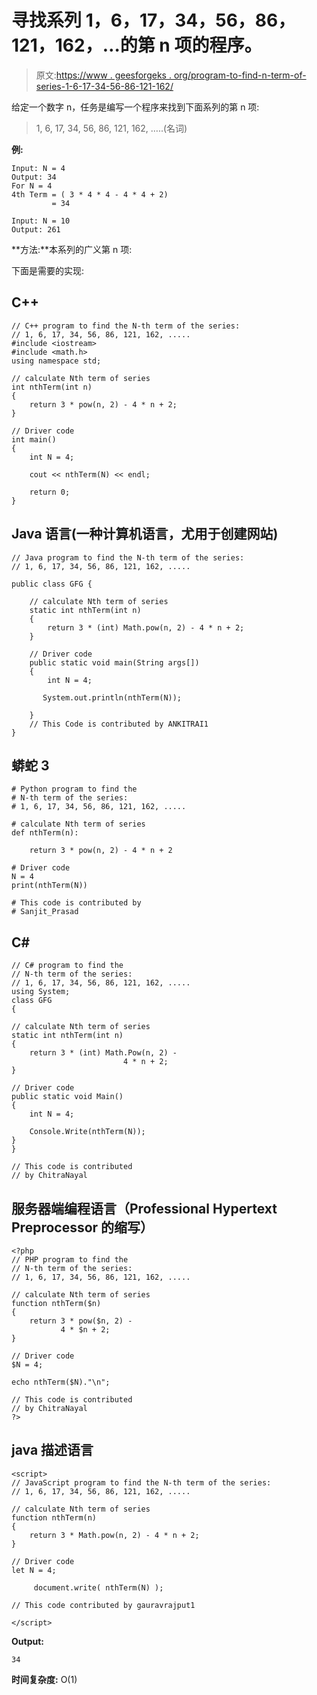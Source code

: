 # 寻找系列 1，6，17，34，56，86，121，162，…的第 n 项的程序。

> 原文:[https://www . geesforgeks . org/program-to-find-n-term-of-series-1-6-17-34-56-86-121-162/](https://www.geeksforgeeks.org/program-to-find-nth-term-of-series-1-6-17-34-56-86-121-162/)

给定一个数字 n，任务是编写一个程序来找到下面系列的第 n 项:

> 1, 6, 17, 34, 56, 86, 121, 162, …..(名词)

**例:**

```
Input: N = 4
Output: 34
For N = 4
4th Term = ( 3 * 4 * 4 - 4 * 4 + 2) 
         = 34

Input: N = 10
Output: 261
```

**方法:**本系列的广义第 n 项:

下面是需要的实现:

## C++

```
// C++ program to find the N-th term of the series:
// 1, 6, 17, 34, 56, 86, 121, 162, .....
#include <iostream>
#include <math.h>
using namespace std;

// calculate Nth term of series
int nthTerm(int n)
{
    return 3 * pow(n, 2) - 4 * n + 2;
}

// Driver code
int main()
{
    int N = 4;

    cout << nthTerm(N) << endl;

    return 0;
}
```

## Java 语言(一种计算机语言，尤用于创建网站)

```
// Java program to find the N-th term of the series:
// 1, 6, 17, 34, 56, 86, 121, 162, .....

public class GFG {

    // calculate Nth term of series
    static int nthTerm(int n)
    {
        return 3 * (int) Math.pow(n, 2) - 4 * n + 2;
    }

    // Driver code
    public static void main(String args[])
    {
        int N = 4;

       System.out.println(nthTerm(N));

    }
    // This Code is contributed by ANKITRAI1
}
```

## 蟒蛇 3

```
# Python program to find the
# N-th term of the series:
# 1, 6, 17, 34, 56, 86, 121, 162, .....

# calculate Nth term of series
def nthTerm(n):

    return 3 * pow(n, 2) - 4 * n + 2

# Driver code
N = 4
print(nthTerm(N))

# This code is contributed by
# Sanjit_Prasad
```

## C#

```
// C# program to find the
// N-th term of the series:
// 1, 6, 17, 34, 56, 86, 121, 162, .....
using System;
class GFG
{

// calculate Nth term of series
static int nthTerm(int n)
{
    return 3 * (int) Math.Pow(n, 2) -
                         4 * n + 2;
}

// Driver code
public static void Main()
{
    int N = 4;

    Console.Write(nthTerm(N));
}
}

// This code is contributed
// by ChitraNayal
```

## 服务器端编程语言（Professional Hypertext Preprocessor 的缩写）

```
<?php
// PHP program to find the
// N-th term of the series:
// 1, 6, 17, 34, 56, 86, 121, 162, .....

// calculate Nth term of series
function nthTerm($n)
{
    return 3 * pow($n, 2) -
           4 * $n + 2;
}

// Driver code
$N = 4;

echo nthTerm($N)."\n";

// This code is contributed
// by ChitraNayal
?>
```

## java 描述语言

```
<script>
// JavaScript program to find the N-th term of the series:
// 1, 6, 17, 34, 56, 86, 121, 162, .....

// calculate Nth term of series
function nthTerm(n)
{
    return 3 * Math.pow(n, 2) - 4 * n + 2;
}

// Driver code
let N = 4;

     document.write( nthTerm(N) );

// This code contributed by gauravrajput1

</script>
```

**Output:** 

```
34
```

**时间复杂度:** O(1)